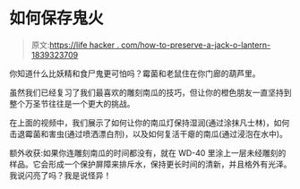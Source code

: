 # 如何保存鬼火

> 原文:[https://life hacker . com/how-to-preserve-a-jack-o-lantern-1839323709](https://lifehacker.com/how-to-preserve-a-jack-o-lantern-1839323709)

你知道什么比妖精和食尸鬼更可怕吗？霉菌和老鼠住在你门廊的葫芦里。

虽然我们已经复习了我们最喜欢的雕刻南瓜的技巧，但让你的橙色朋友一直坚持到整个万圣节往往是一个更大的挑战。

在上面的视频中，我们展示了如何让你的南瓜灯保持湿润(通过涂抹凡士林)，如何击退霉菌和害虫(通过喷洒漂白剂)，以及如何复活干瘪的南瓜(通过浸泡在水中)。

额外收获:如果你连雕刻南瓜的时间都没有，就在 WD-40 里涂上一层未经雕刻的样品。它会形成一个保护屏障来排斥水，保持更长时间的清新，并且格外有光泽。我说闪亮了吗？我是说怪异！